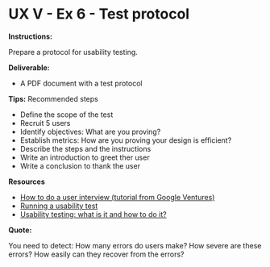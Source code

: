 # UX V - Ex 6 - Test protocol

**Instructions:** 

Prepare a protocol for usability testing. 

**Deliverable:** 

- A PDF document with a test protocol

**Tips:** Recommended steps

- Define the scope of the test
- Recruit 5 users
- Identify objectives: What are you proving?
- Establish metrics:  How are you proving your design is efficient?
- Describe the steps and the instructions
- Write an introduction to greet ther user
- Write a conclusion to thank the user

**Resources** 

- [How to do a user interview (tutorial from Google Ventures)](https://www.youtube.com/watch?v=Qq3OiHQ-HCU)
- [Running a usability test](https://www.usability.gov/how-to-and-tools/methods/running-usability-tests.html)
- [Usability testing: what is it and how to do it?](https://uxdesign.cc/usability-testing-what-is-it-how-to-do-it-51356e5de5d)

**Quote:** 

You need to detect: How many errors do users make? How severe are these errors? How easily can they recover from the errors?
